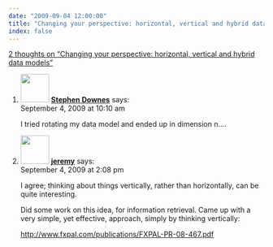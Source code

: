 ```yaml
---
date: "2009-09-04 12:00:00"
title: "Changing your perspective: horizontal, vertical and hybrid data models"
index: false
---
```


[2 thoughts on &ldquo;Changing your perspective: horizontal, vertical and hybrid data models&rdquo;](/lemire/blog/2009/09-04-changing-your-perspective-horizontal-vertical-and-hybrid-data-models)

<ol class="comment-list">
<li id="comment-51488" class="comment even thread-even depth-1">
<div class="comment-author vcard">
<img alt src="https://secure.gravatar.com/avatar/4611f83b6c5b6360f5f75084e9ee1919?s=56&#038;d=mm&#038;r=g" srcset="https://secure.gravatar.com/avatar/4611f83b6c5b6360f5f75084e9ee1919?s=112&#038;d=mm&#038;r=g 2x" class="avatar avatar-56 photo" height="56" width="56" decoding="async" /> <b class="fn"><a href="http://www.downes.ca" class="url" rel="ugc external nofollow">Stephen Downes</a></b> <span class="says">says:</span> </div>
<div class="comment-metadata"><time datetime="2009-09-04T10:10:12+00:00">September 4, 2009 at 10:10 am</time></a> </div>
<div class="comment-content">
<p>I tried rotating my data model and ended up in dimension n&#8230;.</p>
</div>
</li>
<li id="comment-51491" class="comment odd alt thread-odd thread-alt depth-1">
<div class="comment-author vcard">
<img alt src="https://secure.gravatar.com/avatar/a05d00c7d0b4dba76793b2dae0644bb0?s=56&#038;d=mm&#038;r=g" srcset="https://secure.gravatar.com/avatar/a05d00c7d0b4dba76793b2dae0644bb0?s=112&#038;d=mm&#038;r=g 2x" class="avatar avatar-56 photo" height="56" width="56" decoding="async" /> <b class="fn"><a href="http://irgupf.com" class="url" rel="ugc external nofollow">jeremy</a></b> <span class="says">says:</span> </div>
<div class="comment-metadata"><time datetime="2009-09-04T14:08:37+00:00">September 4, 2009 at 2:08 pm</time></a> </div>
<div class="comment-content">
<p>I agree; thinking about things vertically, rather than horizontally, can be quite interesting.</p>
<p>Did some work on this idea, for information retrieval. Came up with a very simple, yet effective, approach, simply by thinking vertically:</p>
<p><a href="http://www.fxpal.com/publications/FXPAL-PR-08-467.pdf" rel="nofollow ugc">http://www.fxpal.com/publications/FXPAL-PR-08-467.pdf</a></p>
</div>
</li>
</ol>
